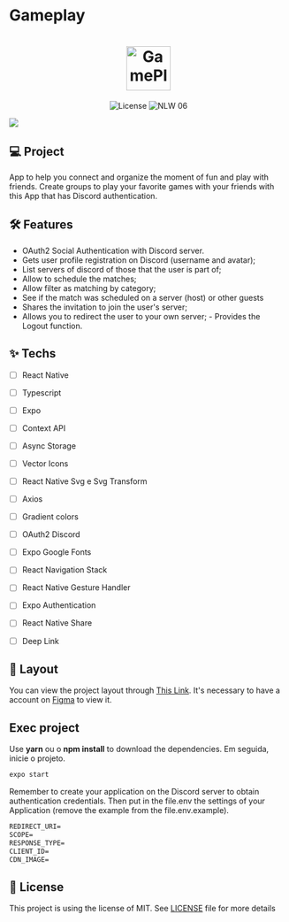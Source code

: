 # Gameplay
<h1 align="center">
  <img alt="GamePlay" height="80" title="Plant Manager" src="https://github.com/rocketseat-education/nlw-06-react-native/blob/master/.github/logo.png?raw=true" />
</h1>

<p align="center">
  <img alt="License" src="https://img.shields.io/static/v1?label=license&message=MIT&color=E51C44&labelColor=0A1033">

 <img src="https://camo.githubusercontent.com/5ee65be737a44f066072a8fe6297206e90c2553c639203fa0fee1b0811fcd253/68747470733a2f2f696d672e736869656c64732e696f2f7374617469632f76313f6c6162656c3d4e4c57266d6573736167653d303626636f6c6f723d453531433434266c6162656c436f6c6f723d304131303333" alt="NLW 06" />
</p>


<img src="https://github.com/rocketseat-education/nlw-06-react-native/blob/master/.github/cover.png?raw=true" />


## 💻 Project
App to help you connect and organize the moment of fun and play with friends. Create groups to play your favorite games with your friends with this App that has Discord authentication.


## :hammer_and_wrench: Features 

- OAuth2 Social Authentication with Discord server. 
- Gets user profile registration on Discord (username and avatar); 
- List servers of discord of those that the user is part of; 
- Allow to schedule the matches; 
- Allow filter as matching by category; 
- See if the match was scheduled on a server (host) or other guests
- Shares the invitation to join the user's server; 
- Allows you to redirect the user to your own server; - Provides the Logout function.

## ✨ Techs

-   [ ] React Native
-   [ ] Typescript
-   [ ] Expo
-   [ ] Context API
-   [ ] Async Storage
-   [ ] Vector Icons
-   [ ] React Native Svg e Svg Transform
-   [ ] Axios
-   [ ] Gradient colors
-   [ ] OAuth2 Discord 
-   [ ] Expo Google Fonts
-   [ ] React Navigation Stack
-   [ ] React Native Gesture Handler
-   [ ] Expo Authentication
-   [ ] React Native Share
-   [ ] Deep Link


## 🔖 Layout

You can view the project layout through [This Link](https://www.figma.com/community/file/991338130828322960). It's necessary to have a account on [Figma](http://figma.com/) to view it.


## Exec project

Use **yarn** ou o **npm install** to download the dependencies.
Em seguida, inicie o projeto.

```cl
expo start
```

Remember to create your application on the Discord server to obtain authentication credentials. Then put in the file.env the settings of your Application (remove the example from the file.env.example).
 
 ```cl
REDIRECT_URI=
SCOPE=
RESPONSE_TYPE=
CLIENT_ID=
CDN_IMAGE=
```


## 📄 License

This project is using the license of MIT. See [LICENSE](LICENSE.md) file for more details

<br />
